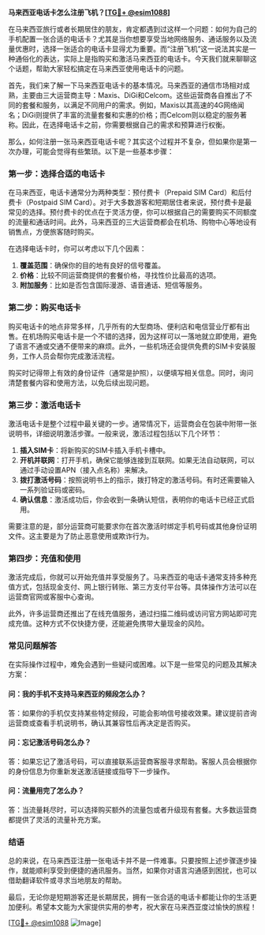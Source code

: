 **马来西亚电话卡怎么注册飞机？[[TG💪+ @esim1088](https://t.me/s/esim1088)]**

在马来西亚旅行或者长期居住的朋友，肯定都遇到过这样一个问题：如何为自己的手机配置一张合适的电话卡？尤其是当你想要享受当地网络服务、通话服务以及流量优惠时，选择一张适合的电话卡显得尤为重要。而“注册飞机”这一说法其实是一种通俗化的表达，实际上是指购买和激活马来西亚的电话卡。今天我们就来聊聊这个话题，帮助大家轻松搞定在马来西亚使用电话卡的问题。

首先，我们来了解一下马来西亚电话卡的基本情况。马来西亚的通信市场相对成熟，主要由三大运营商主导：Maxis、DiGi和Celcom。这些运营商各自推出了不同的套餐和服务，以满足不同用户的需求。例如，Maxis以其高速的4G网络闻名；DiGi则提供了丰富的流量套餐和实惠的价格；而Celcom则以稳定的服务著称。因此，在选择电话卡之前，你需要根据自己的需求和预算进行权衡。

那么，如何注册一张马来西亚电话卡呢？其实这个过程并不复杂，但如果你是第一次办理，可能会觉得有些繁琐。以下是一些基本步骤：

### **第一步：选择合适的电话卡**
在马来西亚，电话卡通常分为两种类型：预付费卡（Prepaid SIM Card）和后付费卡（Postpaid SIM Card）。对于大多数游客和短期居住者来说，预付费卡是最常见的选择。预付费卡的优点在于灵活方便，你可以根据自己的需要购买不同额度的流量和通话时间。此外，马来西亚的三大运营商都会在机场、购物中心等地设有销售点，方便旅客随时购买。

在选择电话卡时，你可以考虑以下几个因素：
1. **覆盖范围**：确保你的目的地有良好的信号覆盖。
2. **价格**：比较不同运营商提供的套餐价格，寻找性价比最高的选项。
3. **附加服务**：比如是否包含国际漫游、语音通话、短信等服务。

### **第二步：购买电话卡**
购买电话卡的地点非常多样，几乎所有的大型商场、便利店和电信营业厅都有出售。在机场购买电话卡是一个不错的选择，因为这样可以一落地就立即使用，避免了语言不通或交通不便带来的麻烦。此外，一些机场还会提供免费的SIM卡安装服务，工作人员会帮你完成激活流程。

购买时记得带上有效的身份证件（通常是护照），以便填写相关信息。同时，询问清楚套餐内容和使用方法，以免后续出现问题。

### **第三步：激活电话卡**
激活电话卡是整个过程中最关键的一步。通常情况下，运营商会在包装中附带一张说明书，详细说明激活步骤。一般来说，激活过程包括以下几个环节：

1. **插入SIM卡**：将新购买的SIM卡插入手机卡槽中。
2. **开机并联网**：打开手机，确保它能够连接到互联网。如果无法自动联网，可以通过手动设置APN（接入点名称）来解决。
3. **拨打激活号码**：按照说明书上的指示，拨打特定的激活号码。有时还需要输入一系列验证码或密码。
4. **确认信息**：激活成功后，你会收到一条确认短信，表明你的电话卡已经正式启用。

需要注意的是，部分运营商可能要求你在首次激活时绑定手机号码或其他身份证明文件。这主要是为了防止恶意使用或欺诈行为。

### **第四步：充值和使用**
激活完成后，你就可以开始充值并享受服务了。马来西亚的电话卡通常支持多种充值方式，包括现金支付、网上银行转账、第三方支付平台等。具体操作方法可以在运营商官网或客服中心查询。

此外，许多运营商还推出了在线充值服务，通过扫描二维码或访问官方网站即可完成充值。这种方式不仅快捷方便，还能避免携带大量现金的风险。

### **常见问题解答**
在实际操作过程中，难免会遇到一些疑问或困难。以下是一些常见的问题及其解决方案：

#### **问：我的手机不支持马来西亚的频段怎么办？**
答：如果你的手机仅支持某些特定频段，可能会影响信号接收效果。建议提前咨询运营商或查看手机说明书，确认其兼容性后再决定是否购买。

#### **问：忘记激活号码怎么办？**
答：如果忘记了激活号码，可以直接联系运营商客服寻求帮助。客服人员会根据你的身份信息为你重新发送激活链接或指导下一步操作。

#### **问：流量用完了怎么办？**
答：当流量耗尽时，可以选择购买额外的流量包或者升级现有套餐。大多数运营商都提供了灵活的流量补充方案。

### **结语**
总的来说，在马来西亚注册一张电话卡并不是一件难事。只要按照上述步骤逐步操作，就能顺利享受到便捷的通讯服务。当然，如果你对语言沟通感到困扰，也可以借助翻译软件或寻求当地朋友的帮助。

最后，无论你是短期游客还是长期居民，拥有一张合适的电话卡都能让你的生活更加便利。希望本文能为大家提供实用的参考，祝大家在马来西亚度过愉快的旅程！

[[TG💪+ @esim1088](https://t.me/s/esim1088) ![Image](https://i.postimg.cc/4NQfJmqS/Snipaste-2025-05-13-00-14-12.png)]